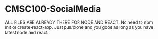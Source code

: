 # CMSC100-SocialMedia
ALL FILES ARE ALREADY THERE FOR NODE AND REACT. No need to npm init or create-react-app. Just pull/clone and you good as long as you have latest node and react.

